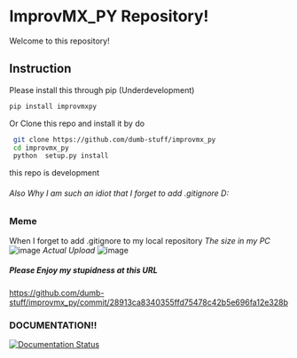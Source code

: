 # ImprovMX_PY Repository!
Welcome to this repository!
## Instruction
Please install this through pip (Underdevelopment)
```bash
pip install improvmxpy
```
Or Clone this repo and install it by do
```bash
 git clone https://github.com/dumb-stuff/improvmx_py
 cd improvmx_py
 python  setup.py install
 ```
 this repo is development
###### Also Why I am such an idiot that I forget to add .gitignore D:
### Meme
When I forget to add .gitignore to my local repository
*The size in my PC*
![image](https://user-images.githubusercontent.com/59832159/125052352-124f3e00-e0ce-11eb-9904-c7c15f7b5b22.png)
*Actual Upload*
![image](https://user-images.githubusercontent.com/59832159/125052506-3ca0fb80-e0ce-11eb-8d62-9fb8a255e4f7.png)
##### Please Enjoy my stupidness at this URL
https://github.com/dumb-stuff/improvmx_py/commit/28913ca8340355ffd75478c42b5e696fa12e328b
### DOCUMENTATION!!
[![Documentation Status](https://readthedocs.org/projects/improvmx-api/badge/?version=latest)](https://improvmx-api.readthedocs.io/en/latest/?badge=latest)
